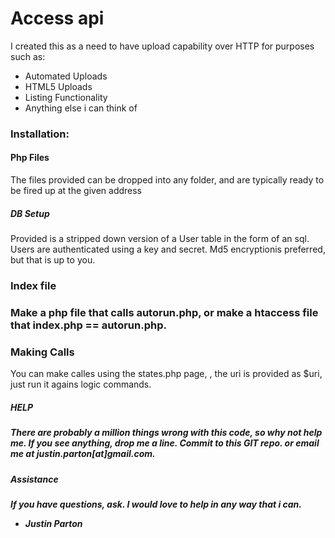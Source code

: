 Access api
===

I created this as a need to have upload capability over HTTP for purposes such as:

<ul>
  <li> Automated Uploads</li>
  <li> HTML5 Uploads</li>
  <li> Listing Functionality</li>
  <li> Anything else i can think of</li>
</ul>

<h3>Installation:</h3>

 <h4>Php Files</h4>
The files provided can be dropped into any folder, and are typically ready to be fired up at the given address

 <h5>DB Setup</h3>
 Provided is a stripped down version of a User table in the form of an sql. Users are authenticated using a key
 and secret. Md5 encryptionis preferred, but that is up to you.

 <h3>Index file<h3>
 Make a php file that calls autorun.php, or make a htaccess file that index.php == autorun.php. 
 
 <h3>Making Calls</h3>
 You can make calles using the states.php page, , the uri is provided as $uri, just run it agains logic commands.

<h5>HELP<h5>
 There are probably a million things wrong with this code, so why not help me. If you see anything, drop me a line.
 Commit to this GIT repo. or email me at justin.parton[at]gmail.com.
 
<h5>Assistance<h5>
 If you have questions, ask. I would love to help in any way that i can.
 
 - Justin Parton
